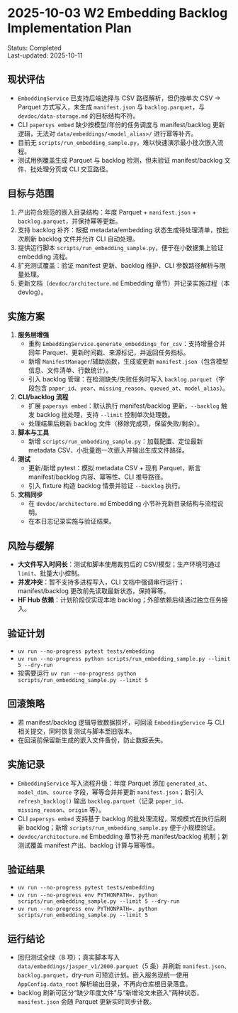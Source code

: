 # 2025-10-03 W2 Embedding Backlog Implementation Plan

Status: Completed  
Last-updated: 2025-10-11

## 现状评估
- `EmbeddingService` 已支持后端选择与 CSV 路径解析，但仍按单次 CSV → Parquet 方式写入，未生成 `manifest.json` 与 `backlog.parquet`，与 `devdoc/data-storage.md` 的目标结构不符。
- CLI `papersys embed` 缺少按模型/年份的任务调度与 manifest/backlog 更新逻辑，无法对 `data/embeddings/<model_alias>/` 进行幂等补齐。
- 目前无 `scripts/run_embedding_sample.py`，难以快速演示最小批次嵌入流程。
- 测试用例覆盖生成 Parquet 与 backlog 检测，但未验证 manifest/backlog 文件、批处理分页或 CLI 交互路径。

## 目标与范围
1. 产出符合规范的嵌入目录结构：年度 Parquet + `manifest.json` + `backlog.parquet`，并保持幂等更新。
2. 支持 backlog 补齐：根据 metadata/embedding 状态生成待处理清单，按批次刷新 backlog 文件并允许 CLI 自动处理。
3. 提供运行脚本 `scripts/run_embedding_sample.py`，便于在小数据集上验证 embedding 流程。
4. 扩充测试覆盖：验证 manifest 更新、backlog 维护、CLI 参数路径解析与限量处理。
5. 更新文档（`devdoc/architecture.md` Embedding 章节）并记录实施过程（本 devlog）。

## 实施方案
1. **服务层增强**
   - 重构 `EmbeddingService.generate_embeddings_for_csv`：支持增量合并同年 Parquet、更新时间戳、来源标记，并返回任务指标。
   - 新增 `ManifestManager`/辅助函数，生成或更新 `manifest.json`（包含模型信息、文件清单、行数统计）。
   - 引入 backlog 管理：在检测缺失/失败任务时写入 `backlog.parquet`（字段包含 `paper_id`、`year`、`missing_reason`、`queued_at`、`model_alias`）。
2. **CLI/backlog 流程**
   - 扩展 `papersys embed`：默认执行 manifest/backlog 更新，`--backlog` 触发 backlog 批处理，支持 `--limit` 控制单次处理数。
   - 处理结果后刷新 backlog 文件（移除完成项，保留失败/剩余）。
3. **脚本与工具**
   - 新增 `scripts/run_embedding_sample.py`：加载配置、定位最新 metadata CSV、小批量跑一次嵌入并输出生成文件路径。
4. **测试**
   - 更新/新增 pytest：模拟 metadata CSV + 现有 Parquet，断言 manifest/backlog 内容、幂等性、CLI 推导路径。
   - 引入 fixture 构造 backlog 情景并验证 `--backlog` 执行。
5. **文档同步**
   - 在 `devdoc/architecture.md` Embedding 小节补充新目录结构与流程说明。
   - 在本日志记录实施与验证结果。

## 风险与缓解
- **大文件写入时间长**：测试和脚本使用裁剪后的 CSV/模型；生产环境可通过 `limit`、批量大小控制。
- **并发冲突**：暂不支持多进程写入，CLI 文档中强调串行运行；manifest/backlog 更改前先读取最新状态，保持幂等。
- **HF Hub 依赖**：计划阶段仅实现本地 backlog；外部依赖后续通过独立任务接入。

## 验证计划
- `uv run --no-progress pytest tests/embedding`
- `uv run --no-progress python scripts/run_embedding_sample.py --limit 5 --dry-run`
- 按需要运行 `uv run --no-progress python scripts/run_embedding_sample.py --limit 5`

## 回滚策略
- 若 manifest/backlog 逻辑导致数据损坏，可回滚 `EmbeddingService` 与 CLI 相关提交，同时恢复测试与脚本至旧版本。
- 在回滚前保留新生成的嵌入文件备份，防止数据丢失。

## 实施记录
- `EmbeddingService` 写入流程升级：年度 Parquet 添加 `generated_at`、`model_dim`、`source` 字段，幂等合并并更新 `manifest.json`；新引入 `refresh_backlog()` 输出 `backlog.parquet`（记录 `paper_id`、`missing_reason`、`origin` 等）。
- CLI `papersys embed` 支持基于 backlog 的批处理流程，常规模式在执行后刷新 backlog；新增 `scripts/run_embedding_sample.py` 便于小规模验证。
- `devdoc/architecture.md` Embedding 章节补充 manifest/backlog 机制；新测试覆盖 manifest 产出、backlog 计算与幂等性。

## 验证结果
- `uv run --no-progress pytest tests/embedding`
- `uv run --no-progress env PYTHONPATH=. python scripts/run_embedding_sample.py --limit 5 --dry-run`
- `uv run --no-progress env PYTHONPATH=. python scripts/run_embedding_sample.py --limit 5`

## 运行结论
- 回归测试全绿（8 项）；真实脚本写入 `data/embeddings/jasper_v1/2000.parquet`（5 条）并刷新 `manifest.json`、`backlog.parquet`，dry-run 可预览计划。嵌入服务现统一使用 `AppConfig.data_root` 解析输出目录，不再向仓库根目录落盘。
- backlog 刷新可区分“缺少年度文件”与“新增论文未嵌入”两种状态，`manifest.json` 会随 Parquet 更新实时同步计数。
